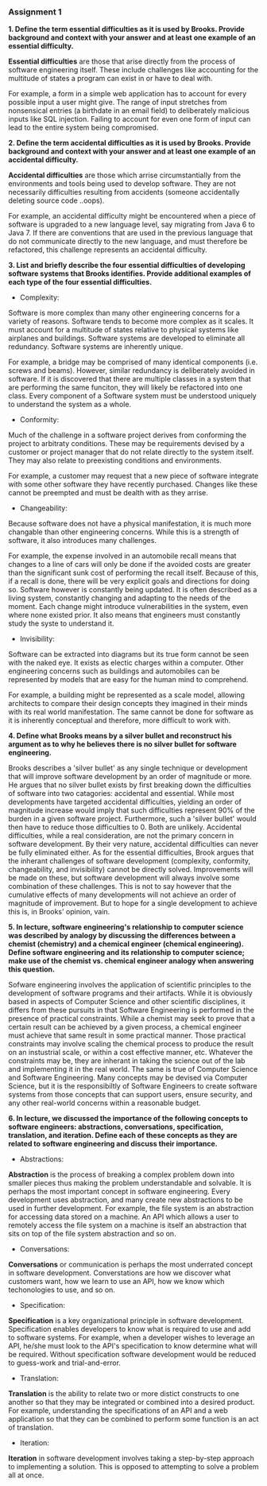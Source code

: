 ### Assignment 1

**1. Define the term essential difficulties as it is used by Brooks. Provide background and context with your answer and at least one example of an essential difficulty.**
    
  __Essential difficulties__ are those that arise directly from the process of software engineering itself. These include challenges like accounting for the multitude of states a program can exist in or have to deal with. 
  
  For example, a form in a simple web application has to account for every possible input a user might give. The range of input stretches from nonsensical entries (a birthdate in an email field) to deliberately malicious inputs like SQL injection. Failing to account for even one form of input can lead to the entire system being compromised.
  
**2. Define the term accidental difficulties as it is used by Brooks. Provide background and context with your answer and at least one example of an accidental difficulty.**
  
  __Accidental difficulties__ are those which arrise circumstantially from the environments and tools being used to develop software. They are not necessarily difficulties resulting from accidents (someone accidentally deleting source code ..oops).
  
  For example, an accidental difficulty might be encountered when a piece of software is upgraded to a new language level, say migrating from Java 6 to Java 7. If there are conventions that are used in the previous language that do not communicate directly to the new language, and must therefore be refactored, this challenge represents an accidental difficulty.

**3. List and briefly describe the four essential difficulties of developing software systems that Brooks identifies. Provide additional examples of each type of the four essential difficulties.**

  * Complexity:
  
  Software is more complex than many other engineering concerns for a variety of reasons. Software tends to become more complex as it scales. It must account for a multitude of states relative to physical systems like airplanes and buildings. Software systems are developed to eliminate all redundancy. Software systems are inherently unique.
  
  For example, a bridge may be comprised of many identical components (i.e. screws and beams). However, similar redundancy is deliberately avoided in software. If it is discovered that there are multiple classes in a system that are performing the same funciton, they will likely be refactored into one class. Every component of a Software system must be understood uniquely to understand the system as a whole.

  * Conformity:
  
  Much of the challenge in a software project derives from conforming the project to arbitraty conditions. These may be requirements devised by a customer or project manager that do not relate directly to the system itself. They may also relate to preexisting conditions and environments.
  
  For example, a customer may request that a new piece of software integrate with some other software they have recently purchased. Changes like these cannot be preempted and must be dealth with as they arrise.

  * Changeability:
  
  Because software does not have a physical manifestation, it is much more changable than other engineering concerns. While this is a strength of software, it also introduces many challenges.
  
  For example, the expense involved in an automobile recall means that changes to a line of cars will only be done if the avoided costs are greater than the significant sunk cost of performing the recall itself. Because of this, if a recall is done, there will be very explicit goals and directions for doing so. Software however is constantly being updated. It is often described as a living system, constantly changing and adapting to the needs of the moment. Each change might introduce vulnerabilities in the system, even where none existed prior. It also means that engineers must constantly study the syste to understand it.
  
  * Invisibility: 
  
  Software can be extracted into diagrams but its true form cannot be seen with the naked eye. It exists as electic charges within a computer. Other engineering concerns such as buildings and automobiles can be represented by models that are easy for the human mind to comprehend. 
  
  For example, a building might be represented as a scale model, allowing architects to compare their design concepts they imagined in their minds with its real world manifestation. The same cannot be done for software as it is inherently conceptual and therefore, more difficult to work with.

**4. Define what Brooks means by a silver bullet and reconstruct his argument as to why he believes there is no silver bullet for software engineering.**

Brooks describes a 'silver bullet' as any single technique or development that will improve software development by an order of magnitude or more. He argues that no silver bullet exists by first breaking down the difficulties of software into two catagories: accidental and essential. While most developments have targeted accidental difficulties, yielding an order of magnitude increase would imply that such difficulties represent 90% of the burden in a given software project. Furthermore, such a 'silver bullet' would then have to reduce those difficulties to 0. Both are unlikely. Accidental difficulties, while a real consideration, are not the primary concern in software development. By their very nature, accidental difficulties can never be fully eliminated either. As for the essential difficulties, Brook argues that the inherant challenges of software development (complexity, conformity, changeability, and invisibility) cannot be directly solved. Improvements will be made on these, but software development will always involve some combination of these challenges. This is not to say however that the cumulative effects of many developments will not achieve an order of magnitude of improvement. But to hope for a single development to achieve this is, in Brooks' opinion, vain.

**5. In lecture, software engineering's relationship to computer science was described by analogy by discussing the differences between a chemist (chemistry) and a chemical engineer (chemical engineering). Define software engineering and its relationship to computer science; make use of the chemist vs. chemical engineer analogy when answering this question.**

Sofware engineering involves the application of scientific principles to the development of software programs and their artifacts. While it is obviously based in aspects of Computer Science and other scientific disciplines, it differs from these pursuits in that Software Engineering is performed in the presence of practical constraints. While a chemist may seek to prove that a certain result can be achieved by a given process, a chemical engineer must achieve that same result in some practical manner. Those practical constraints may involve scaling the chemical process to produce the result on an instustrial scale, or within a cost effective manner, etc. Whatever the constraints may be, they are inherant in taking the science out of the lab and implementing it in the real world. The same is true of Computer Science and Software Engineering. Many concepts may be devised via Computer Science, but it is the responsibiltly of Software Engineers to create software systems from those concepts that can support users, ensure security, and any other real-world concerns within a reasonable budget.

**6. In lecture, we discussed the importance of the following concepts to software engineers: abstractions, conversations, specification, translation, and iteration. Define each of these concepts as they are related to software engineering and discuss their importance.**

  * Abstractions:

  __Abstraction__ is the process of breaking a complex problem down into smaller pieces thus making the problem understandable and solvable. It is perhaps the most important concept in software engineering. Every development uses abstraction, and many create new abstractions to be used in further development. For example, the file system is an abstraction for accessing data stored on a machine. An API which allows a user to remotely access the file system on a machine is itself an abstraction that sits on top of the file system abstraction and so on.

  * Conversations:

  __Conversations__ or communication is perhaps the most underrated concept in software development. Converstations are how we discover what customers want, how we learn to use an API, how we know which techonologies to use, and so on.

  * Specification:

  __Specification__ is a key organizational principle in software development. Specification enables developers to know what is required to use and add to software systems. For example, when a developer wishes to leverage an API, he/she must look to the API's specification to know determine what will be required. Without specification software development would be reduced to guess-work and trial-and-error.

  * Translation:

  __Translation__ is the ability to relate two or more distict constructs to one another so that they may be integrated or combined into a desired product. For example, understanding the specifications of an API and a web application so that they can be combined to perform some function is an act of translation.

  * Iteration:

  __Iteration__ in software development involves taking a step-by-step approach to implementing a solution. This is opposed to attempting to solve a problem all at once.
  
